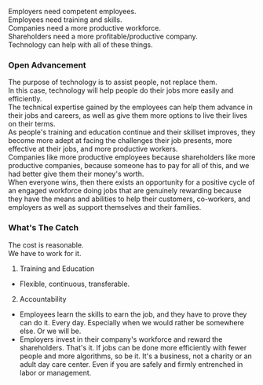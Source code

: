 Employers need competent employees.  
Employees need training and skills.  
Companies need a more productive workforce.  
Shareholders need a more profitable/productive company.  
Technology can help with all of these things.  

### Open Advancement  
The purpose of technology is to assist people, not replace them.  
In this case, technology will help people do their jobs more easily and efficiently.  
The technical expertise gained by the employees can help them advance in their jobs and careers, as well as give them more options to live their lives on their terms.  
As people's training and education continue and their skillset improves, they become more adept at facing the challenges their job presents, more effective at their jobs, and more productive workers.  
Companies like more productive employees because shareholders like more productive companies, because someone has to pay for all of this, and we had better give them their money's worth.  
When everyone wins, then there exists an opportunity for a positive cycle of an engaged workforce doing jobs that are genuinely rewarding because they have the means and abilities to help their customers, co-workers, and employers as well as support themselves and their families.  

### What's The Catch
The cost is reasonable.  
We have to work for it.  
1. Training and Education  
* Flexible, continuous, transferable.  
2. Accountability  
* Employees learn the skills to earn the job, and they have to prove they can do it. Every day. Especially when we would rather be somewhere else. Or we will be.
* Employers invest in their company's workforce and reward the shareholders.  That's it. If jobs can be done more efficiently with fewer people and more algorithms, so be it. It's a business, not a charity or an adult day care center. Even if you are safely and firmly entrenched in labor or management.
